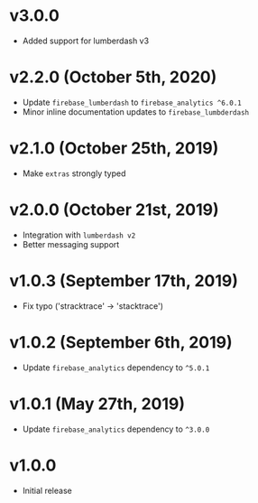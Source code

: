 # v3.0.0

- Added support for lumberdash v3

# v2.2.0 (October 5th, 2020)

- Update `firebase_lumberdash` to `firebase_analytics ^6.0.1`
- Minor inline documentation updates to `firebase_lumbderdash`

# v2.1.0 (October 25th, 2019)

- Make `extras` strongly typed

# v2.0.0 (October 21st, 2019)

- Integration with `lumberdash v2`
- Better messaging support

# v1.0.3 (September 17th, 2019)

- Fix typo ('stracktrace' -> 'stacktrace')

# v1.0.2 (September 6th, 2019)

- Update `firebase_analytics` dependency to `^5.0.1`

# v1.0.1 (May 27th, 2019)

- Update `firebase_analytics` dependency to `^3.0.0`

# v1.0.0

- Initial release
